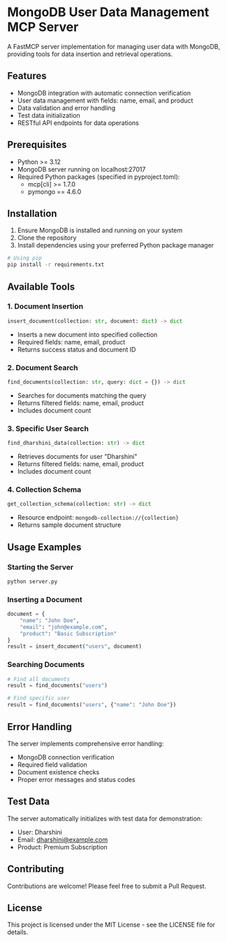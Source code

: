 # MongoDB User Data Management MCP Server

A FastMCP server implementation for managing user data with MongoDB, providing tools for data insertion and retrieval operations.

## Features

- MongoDB integration with automatic connection verification
- User data management with fields: name, email, and product
- Data validation and error handling
- Test data initialization
- RESTful API endpoints for data operations

## Prerequisites

- Python >= 3.12
- MongoDB server running on localhost:27017
- Required Python packages (specified in pyproject.toml):
  - mcp[cli] >= 1.7.0
  - pymongo == 4.6.0

## Installation

1. Ensure MongoDB is installed and running on your system
2. Clone the repository
3. Install dependencies using your preferred Python package manager

```bash
# Using pip
pip install -r requirements.txt
```

## Available Tools

### 1. Document Insertion
```python
insert_document(collection: str, document: dict) -> dict
```
- Inserts a new document into specified collection
- Required fields: name, email, product
- Returns success status and document ID

### 2. Document Search
```python
find_documents(collection: str, query: dict = {}) -> dict
```
- Searches for documents matching the query
- Returns filtered fields: name, email, product
- Includes document count

### 3. Specific User Search
```python
find_dharshini_data(collection: str) -> dict
```
- Retrieves documents for user "Dharshini"
- Returns filtered fields: name, email, product
- Includes document count

### 4. Collection Schema
```python
get_collection_schema(collection: str) -> dict
```
- Resource endpoint: `mongodb-collection://{collection}`
- Returns sample document structure

## Usage Examples

### Starting the Server
```python
python server.py
```

### Inserting a Document
```python
document = {
    "name": "John Doe",
    "email": "john@example.com",
    "product": "Basic Subscription"
}
result = insert_document("users", document)
```

### Searching Documents
```python
# Find all documents
result = find_documents("users")

# Find specific user
result = find_documents("users", {"name": "John Doe"})
```

## Error Handling

The server implements comprehensive error handling:
- MongoDB connection verification
- Required field validation
- Document existence checks
- Proper error messages and status codes

## Test Data

The server automatically initializes with test data for demonstration:
- User: Dharshini
- Email: dharshini@example.com
- Product: Premium Subscription

## Contributing

Contributions are welcome! Please feel free to submit a Pull Request.

## License

This project is licensed under the MIT License - see the LICENSE file for details.
